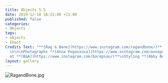 ```yaml
---
title: Objects 5.5
date: 2019-12-18 16:21:00 +11:00
published: false
categories:
- Objects
tags:
- objects
- Shoot
Credits Text: "**[Rag & Bone](https://www.instagram.com/ragandbone/)** **[Fine Fragrances](https://www.rag-bone.com/womens/accessories/fine-fragrances/)**
  \n\n\nPhotographs **[Anna Pogossova](https://www.instagram.com/annapogossova/)**
  at **[B&A](https://www.instagram.com/barepsau/)**\nStyling **[Abby Bennett](https://www.instagram.com/bennett_abby/)**"
layout: gallery
---
```


![RagandBone.jpg](/uploads/RagandBone.jpg)
